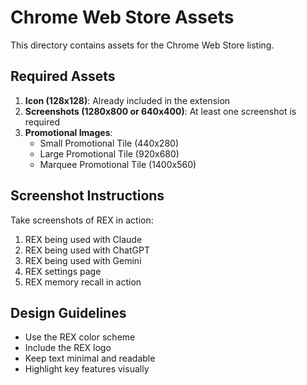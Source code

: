 # Chrome Web Store Assets

This directory contains assets for the Chrome Web Store listing.

## Required Assets

1. **Icon (128x128)**: Already included in the extension
2. **Screenshots (1280x800 or 640x400)**: At least one screenshot is required
3. **Promotional Images**:
   - Small Promotional Tile (440x280)
   - Large Promotional Tile (920x680)
   - Marquee Promotional Tile (1400x560)

## Screenshot Instructions

Take screenshots of REX in action:
1. REX being used with Claude
2. REX being used with ChatGPT
3. REX being used with Gemini
4. REX settings page
5. REX memory recall in action

## Design Guidelines

- Use the REX color scheme
- Include the REX logo
- Keep text minimal and readable
- Highlight key features visually
